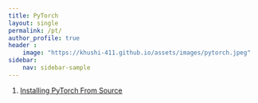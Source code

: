```yaml
---
title: PyTorch
layout: single
permalink: /pt/
author_profile: true
header :
    image: "https://khushi-411.github.io/assets/images/pytorch.jpeg"
sidebar:
    nav: sidebar-sample
---
```


1. [Installing PyTorch From Source](https://khushi-411.github.io/pytorch/Installing_Pytorch/)
